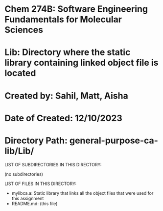 # Chem 274B: Software Engineering Fundamentals for Molecular Sciences

# Lib: Directory where the static library containing linked object file is located

# Created by: Sahil, Matt, Aisha
# Date of Created: 12/10/2023
# Directory Path: general-purpose-ca-lib/Lib/

LIST OF SUBDIRECTORIES IN THIS DIRECTORY:

 (no subdirectories) 

LIST OF FILES IN THIS DIRECTORY:

- mylibca.a: Static library that links all the object files that were used for this assignment
- README.md: (this file) 